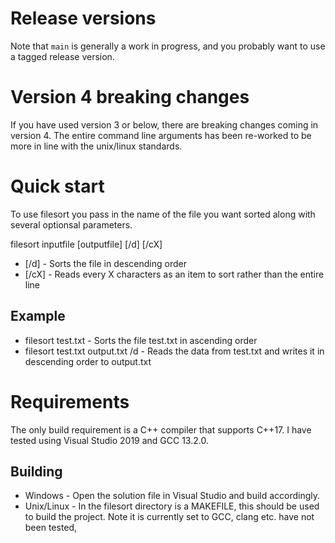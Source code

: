 # Release versions

Note that `main` is generally a work in progress, and you probably want to use a tagged release version.

# Version 4 breaking changes

If you have used version 3 or below, there are breaking changes coming in version 4. The entire command line arguments has been re-worked to be more in line with the unix/linux standards.

# Quick start
To use filesort you pass in the name of the file you want sorted along with several optionsal parameters.

filesort inputfile [outputfile] [/d] [/cX]
* [/d] - Sorts the file in descending order
* [/cX] - Reads every X characters as an item to sort rather than the entire line

## Example
* filesort test.txt - Sorts the file test.txt in ascending order
* filesort test.txt output.txt /d - Reads the data from test.txt and writes it in descending order to output.txt

# Requirements

The only build requirement is a C++ compiler that supports C++17. I have tested using Visual Studio 2019 and GCC 13.2.0.

## Building
* Windows - Open the solution file in Visual Studio and build accordingly.
* Unix/Linux - In the filesort directory is a MAKEFILE, this should be used to build the project. Note it is currently set to GCC, clang etc. have not been tested,
